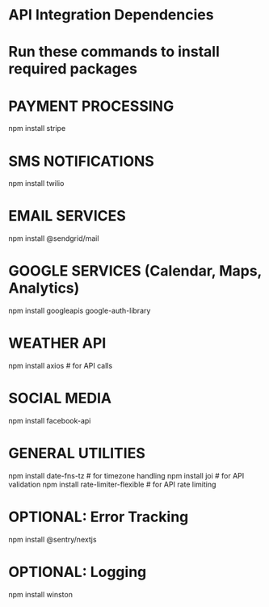 # API Integration Dependencies
# Run these commands to install required packages

# PAYMENT PROCESSING
npm install stripe

# SMS NOTIFICATIONS  
npm install twilio

# EMAIL SERVICES
npm install @sendgrid/mail

# GOOGLE SERVICES (Calendar, Maps, Analytics)
npm install googleapis google-auth-library

# WEATHER API
npm install axios # for API calls

# SOCIAL MEDIA
npm install facebook-api

# GENERAL UTILITIES
npm install date-fns-tz # for timezone handling
npm install joi # for API validation
npm install rate-limiter-flexible # for API rate limiting

# OPTIONAL: Error Tracking
npm install @sentry/nextjs

# OPTIONAL: Logging
npm install winston
